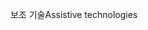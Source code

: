 <span data-ttu-id="cbc36-101">보조 기술</span><span class="sxs-lookup"><span data-stu-id="cbc36-101">Assistive technologies</span></span>